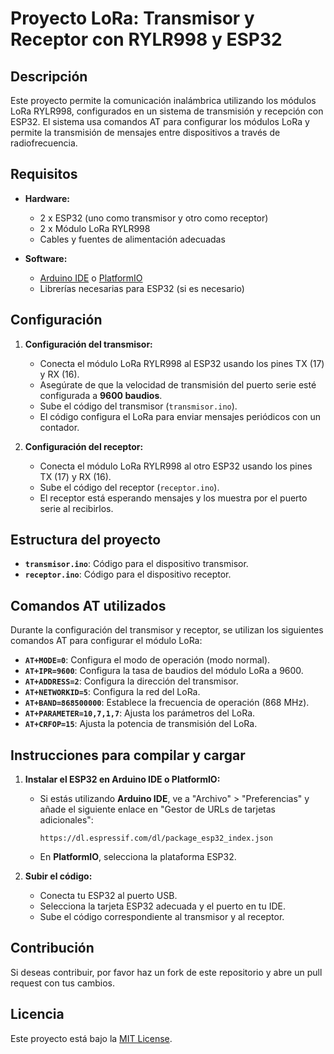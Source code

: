 # Proyecto LoRa: Transmisor y Receptor con RYLR998 y ESP32

## Descripción
Este proyecto permite la comunicación inalámbrica utilizando los módulos LoRa RYLR998, configurados en un sistema de transmisión y recepción con ESP32. El sistema usa comandos AT para configurar los módulos LoRa y permite la transmisión de mensajes entre dispositivos a través de radiofrecuencia.

## Requisitos

- **Hardware:**
  - 2 x ESP32 (uno como transmisor y otro como receptor)
  - 2 x Módulo LoRa RYLR998
  - Cables y fuentes de alimentación adecuadas

- **Software:**
  - [Arduino IDE](https://www.arduino.cc/en/software) o [PlatformIO](https://platformio.org/)
  - Librerías necesarias para ESP32 (si es necesario)
  
## Configuración

1. **Configuración del transmisor:**
   - Conecta el módulo LoRa RYLR998 al ESP32 usando los pines TX (17) y RX (16).
   - Asegúrate de que la velocidad de transmisión del puerto serie esté configurada a **9600 baudios**.
   - Sube el código del transmisor (`transmisor.ino`).
   - El código configura el LoRa para enviar mensajes periódicos con un contador.
  
2. **Configuración del receptor:**
   - Conecta el módulo LoRa RYLR998 al otro ESP32 usando los pines TX (17) y RX (16).
   - Sube el código del receptor (`receptor.ino`).
   - El receptor está esperando mensajes y los muestra por el puerto serie al recibirlos.

## Estructura del proyecto

- **`transmisor.ino`**: Código para el dispositivo transmisor.
- **`receptor.ino`**: Código para el dispositivo receptor.
  
## Comandos AT utilizados

Durante la configuración del transmisor y receptor, se utilizan los siguientes comandos AT para configurar el módulo LoRa:

- **`AT+MODE=0`**: Configura el modo de operación (modo normal).
- **`AT+IPR=9600`**: Configura la tasa de baudios del módulo LoRa a 9600.
- **`AT+ADDRESS=2`**: Configura la dirección del transmisor.
- **`AT+NETWORKID=5`**: Configura la red del LoRa.
- **`AT+BAND=868500000`**: Establece la frecuencia de operación (868 MHz).
- **`AT+PARAMETER=10,7,1,7`**: Ajusta los parámetros del LoRa.
- **`AT+CRFOP=15`**: Ajusta la potencia de transmisión del LoRa.

## Instrucciones para compilar y cargar

1. **Instalar el ESP32 en Arduino IDE o PlatformIO:**
   - Si estás utilizando **Arduino IDE**, ve a "Archivo" > "Preferencias" y añade el siguiente enlace en "Gestor de URLs de tarjetas adicionales":
     ```
     https://dl.espressif.com/dl/package_esp32_index.json
     ```
   - En **PlatformIO**, selecciona la plataforma ESP32.

2. **Subir el código:**
   - Conecta tu ESP32 al puerto USB.
   - Selecciona la tarjeta ESP32 adecuada y el puerto en tu IDE.
   - Sube el código correspondiente al transmisor y al receptor.

## Contribución

Si deseas contribuir, por favor haz un fork de este repositorio y abre un pull request con tus cambios.

## Licencia

Este proyecto está bajo la [MIT License](LICENSE).
